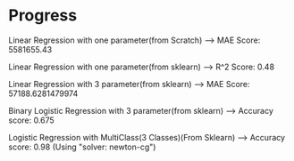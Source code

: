 # Progress

Linear Regression with one parameter(from Scratch) --> MAE Score: 5581655.43


Linear Regression with one parameter(from sklearn) --> R^2 Score: 0.48


Linear Regression with 3 parameter(from sklearn) --> MAE Score: 57188.6281479974


Binary Logistic Regression with 3 parameter(from sklearn) --> Accuracy score: 0.675


Logistic Regression with MultiClass(3 Classes)(From Sklearn) --> Accuracy score: 0.98 (Using "solver: newton-cg")
 																																																																																																																																																													
